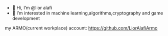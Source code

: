 - 👋 Hi, I’m @lior alafi
- 👀 I’m interested in machine learning,algorithms,cryptography and game development

my ARMO(current workplace) account: 
https://github.com/LiorAlafiArmo
